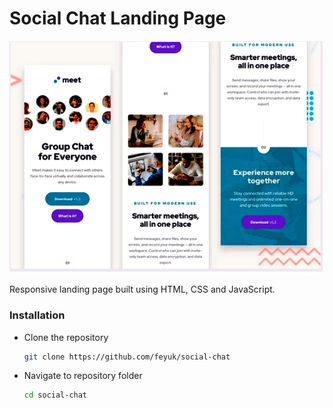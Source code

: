 # Social Chat Landing Page


<img src="images/scl-preview-image.png" alt="preview"/>

Responsive landing page built using HTML, CSS and JavaScript.



### Installation

- Clone the repository
  ```sh
  git clone https://github.com/feyuk/social-chat
  ```
- Navigate to repository folder
  ```sh
  cd social-chat
  ```



